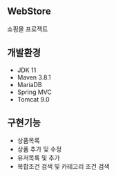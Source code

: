 ## WebStore
쇼핑몰 프로젝트

## 개발환경
- JDK 11
- Maven 3.8.1
- MariaDB
- Spring MVC
- Tomcat 9.0

## 구현기능
- 상품목록
- 상품 추가 및 수정
- 유저목록 및 추가
- 복합조건 검색 및 카테고리 조건 검색
